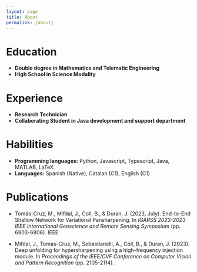```yaml
---
layout: page
title: About
permalink: /about/
---
```


# Education
- **Double degree in Mathematics and Telematic Engineering**
- **High School in Science Modality**

# Experience
- **Research Technician**
- **Collaborating Student in Java development and support department**

# Habilities
- **Programming languages:** Python, Javascript, Typescript, Java, MATLAB, LaTeX
- **Languages:** Spanish (Native), Catalan (C1), English (C1)

# Publications

- Tomás-Cruz, M., Mifdal, J., Coll, B., & Duran, J. (2023, July). End-to-End Shallow Network for Variational Pansharpening. In *IGARSS 2023-2023 IEEE International Geoscience and Remote Sensing Symposium* (pp. 6803-6806). IEEE.

 - Mifdal, J., Tomás-Cruz, M., Sebastianelli, A., Coll, B., & Duran, J. (2023). Deep unfolding for hypersharpening using a high-frequency injection module. In *Proceedings of the IEEE/CVF Conference on Computer Vision and Pattern Recognition* (pp. 2105-2114).

